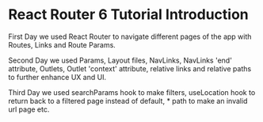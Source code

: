# React Router 6 Tutorial Introduction

First Day we used React Router to navigate different pages of the app with Routes, Links and Route Params.

Second Day we used Params, Layout files, NavLinks, NavLinks 'end' attribute, Outlets, Outlet 'context' attribute, relative links and relative paths to further enhance UX and UI.

Third Day we used searchParams hook to make filters, useLocation hook to return back to a filtered page instead of default, * path to make an invalid url page etc.
